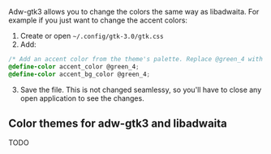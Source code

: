 Adw-gtk3 allows you to change the colors the same way as libadwaita. For example if you just want to change the accent colors:

1. Create or open `~/.config/gtk-3.0/gtk.css`
2. Add:
```css
/* Add an accent color from the theme's palette. Replace @green_4 with any hex color value, or select a color from _palette.scss */
@define-color accent_color @green_4;
@define-color accent_bg_color @green_4;
```
3. Save the file. This is not changed seamlessy, so you'll have to close any open application to see the changes.

## Color themes for adw-gtk3 and libadwaita

TODO

